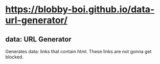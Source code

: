 # https://blobby-boi.github.io/data-url-generator/
## data: URL Generator
Generates data: links that contain html. These links are not gonna get blocked.
